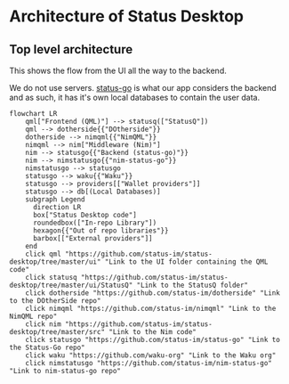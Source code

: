 
# Architecture of Status Desktop


## Top level architecture

This shows the flow from the UI all the way to the backend.

We do not use servers. [status-go](https://github.com/status-im/status-go) is what our app considers the backend and as such, it has it's own local databases to contain the user data.

```mermaid
flowchart LR
    qml["Frontend (QML)"] --> statusq(["StatusQ"])
    qml --> dotherside{{"DOtherside"}}
    dotherside --> nimqml{{"NimQML"}}
    nimqml --> nim["Middleware (Nim)"]
    nim --> statusgo{{"Backend (status-go)"}}
    nim --> nimstatusgo{{"nim-status-go"}}
    nimstatusgo --> statusgo
    statusgo --> waku{{"Waku"}}
    statusgo --> providers[["Wallet providers"]]
    statusgo --> db[(Local Databases)]
    subgraph Legend
      direction LR
      box["Status Desktop code"]
      roundedbox(["In-repo Library"])
      hexagon{{"Out of repo libraries"}}
      barbox[["External providers"]]
    end
    click qml "https://github.com/status-im/status-desktop/tree/master/ui" "Link to the UI folder containing the QML code"
    click statusq "https://github.com/status-im/status-desktop/tree/master/ui/StatusQ" "Link to the StatusQ folder"
    click dotherside "https://github.com/status-im/dotherside" "Link to the DOtherSide repo"
    click nimqml "https://github.com/status-im/nimqml" "Link to the NimQML repo"
    click nim "https://github.com/status-im/status-desktop/tree/master/src" "Link to the Nim code"
    click statusgo "https://github.com/status-im/status-go" "Link to the Status-Go repo"
    click waku "https://github.com/waku-org" "Link to the Waku org"
    click nimstatusgo "https://github.com/status-im/nim-status-go" "Link to nim-status-go repo"
```

